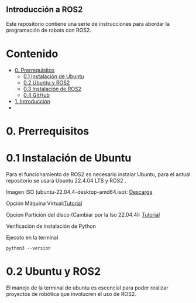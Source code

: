 ## Introducción a ROS2 

Este repositorio contiene una serie de instrucciones para abordar la programación de robots con ROS2.

# Contenido
* [0. Prerrequisitos ](#0-Prerrequisitos )
    * [0.1 Instalación de Ubuntu](#01-Instalación-de-Ubuntu)
    * [0.2 Ubuntu y ROS2](#02-Ubuntu-y-ROS2)
    * [0.3 Instalación de ROS2](#03-Instalación-de-ROS)
    * [0.4 GitHub](#04-GitHub)
* [1. Introducción](#1-Introducción)
* 
# 0. Prerrequisitos
# 0.1 Instalación de Ubuntu

Para el funcionamiento de ROS2 es necesario instalar Ubuntu, para el actual repositorio se usará Ubuntu 22.4.04 LTS y ROS2 .

Imagen ISO (ubuntu-22.04.4-desktop-amd64.iso): [Descarga](https://releases.ubuntu.com/22.04/)

Opción Máquina Virtual:[Tutorial](./Doc/0-Maquina-Virtual.md)

Opcion Partición del disco (Cambiar por la Iso 22.04.4): [Tutorial](https://www.youtube.com/watch?v=_d6oT7rEoGc)

Verificación de instalación de Python

Ejecuto en la terminal
```
python3 --version
```
# 0.2 Ubuntu y ROS2

El manejo de la terminal de ubuntu es escencial para poder realizar proyectos de robótica que involucren el uso de ROS2.
